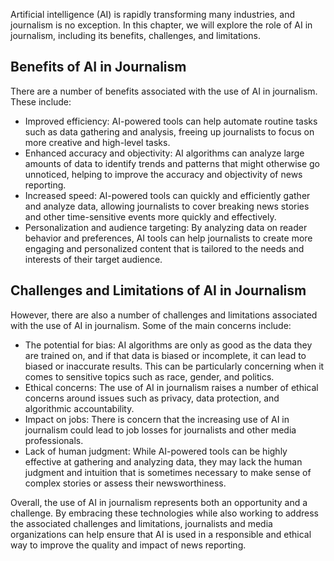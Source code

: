 
Artificial intelligence (AI) is rapidly transforming many industries, and journalism is no exception. In this chapter, we will explore the role of AI in journalism, including its benefits, challenges, and limitations.

Benefits of AI in Journalism
----------------------------

There are a number of benefits associated with the use of AI in journalism. These include:

* Improved efficiency: AI-powered tools can help automate routine tasks such as data gathering and analysis, freeing up journalists to focus on more creative and high-level tasks.
* Enhanced accuracy and objectivity: AI algorithms can analyze large amounts of data to identify trends and patterns that might otherwise go unnoticed, helping to improve the accuracy and objectivity of news reporting.
* Increased speed: AI-powered tools can quickly and efficiently gather and analyze data, allowing journalists to cover breaking news stories and other time-sensitive events more quickly and effectively.
* Personalization and audience targeting: By analyzing data on reader behavior and preferences, AI tools can help journalists to create more engaging and personalized content that is tailored to the needs and interests of their target audience.

Challenges and Limitations of AI in Journalism
----------------------------------------------

However, there are also a number of challenges and limitations associated with the use of AI in journalism. Some of the main concerns include:

* The potential for bias: AI algorithms are only as good as the data they are trained on, and if that data is biased or incomplete, it can lead to biased or inaccurate results. This can be particularly concerning when it comes to sensitive topics such as race, gender, and politics.
* Ethical concerns: The use of AI in journalism raises a number of ethical concerns around issues such as privacy, data protection, and algorithmic accountability.
* Impact on jobs: There is concern that the increasing use of AI in journalism could lead to job losses for journalists and other media professionals.
* Lack of human judgment: While AI-powered tools can be highly effective at gathering and analyzing data, they may lack the human judgment and intuition that is sometimes necessary to make sense of complex stories or assess their newsworthiness.

Overall, the use of AI in journalism represents both an opportunity and a challenge. By embracing these technologies while also working to address the associated challenges and limitations, journalists and media organizations can help ensure that AI is used in a responsible and ethical way to improve the quality and impact of news reporting.
